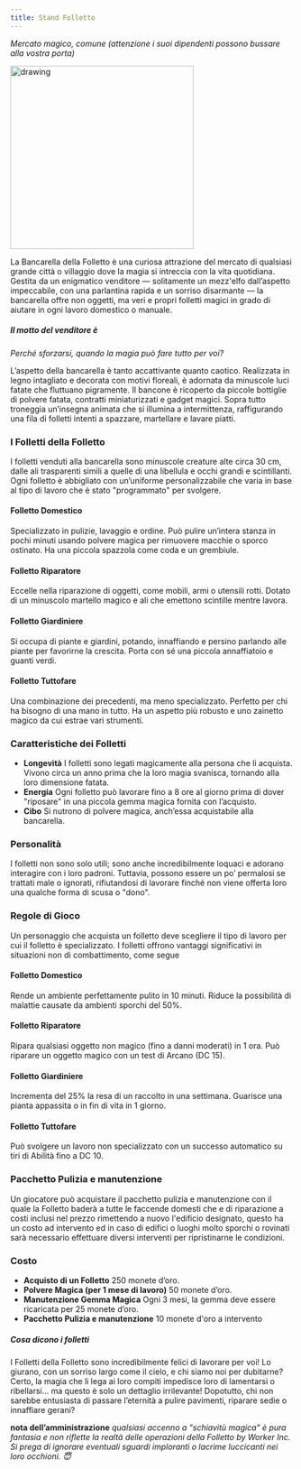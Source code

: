 ```yaml
---
title: Stand Folletto
---
```


*Mercato magico, comune (attenzione i suoi dipendenti possono bussare alla vostra porta)*

<img src="https://cdn.leonardo.ai/users/e9df9e5e-8c47-4d7f-87b3-195ea30587b1/generations/0b304a0d-efc7-4a7c-9c88-8ab7973f71db/Leonardo_Phoenix_09_A_lively_and_messy_stall_made_of_carved_wo_0.jpg" alt="drawing" width="325"/>

La Bancarella della Folletto è una curiosa attrazione del mercato di qualsiasi grande città o villaggio dove la magia si intreccia con la vita quotidiana. Gestita da un enigmatico venditore — solitamente un mezz'elfo dall’aspetto impeccabile, con una parlantina rapida e un sorriso disarmante — la bancarella offre non oggetti, ma veri e propri folletti magici in grado di aiutare in ogni lavoro domestico o manuale.


##### Il motto del venditore è
*Perché sforzarsi, quando la magia può fare tutto per voi?*


L’aspetto della bancarella è tanto accattivante quanto caotico. Realizzata in legno intagliato e decorata con motivi floreali, è adornata da minuscole luci fatate che fluttuano pigramente. Il bancone è ricoperto da piccole bottiglie di polvere fatata, contratti miniaturizzati e gadget magici. Sopra tutto troneggia un’insegna animata che si illumina a intermittenza, raffigurando una fila di folletti intenti a spazzare, martellare e lavare piatti.



### I Folletti della Folletto
I folletti venduti alla bancarella sono minuscole creature alte circa 30 cm, dalle ali trasparenti simili a quelle di una libellula e occhi grandi e scintillanti. Ogni folletto è abbigliato con un’uniforme personalizzabile che varia in base al tipo di lavoro che è stato "programmato" per svolgere.


#### Folletto Domestico
Specializzato in pulizie, lavaggio e ordine.
Può pulire un’intera stanza in pochi minuti usando polvere magica per rimuovere macchie o sporco ostinato.
Ha una piccola spazzola come coda e un grembiule.

#### Folletto Riparatore
Eccelle nella riparazione di oggetti, come mobili, armi o utensili rotti.
Dotato di un minuscolo martello magico e ali che emettono scintille mentre lavora.

#### Folletto Giardiniere
Si occupa di piante e giardini, potando, innaffiando e persino parlando alle piante per favorirne la crescita.
Porta con sé una piccola annaffiatoio e guanti verdi.

#### Folletto Tuttofare
Una combinazione dei precedenti, ma meno specializzato. Perfetto per chi ha bisogno di una mano in tutto.
Ha un aspetto più robusto e uno zainetto magico da cui estrae vari strumenti.

### Caratteristiche dei Folletti
- **Longevità** I folletti sono legati magicamente alla persona che li acquista. Vivono circa un anno prima che la loro magia svanisca, tornando alla loro dimensione fatata.
- **Energia** Ogni folletto può lavorare fino a 8 ore al giorno prima di dover "riposare" in una piccola gemma magica fornita con l’acquisto.
- **Cibo** Si nutrono di polvere magica, anch’essa acquistabile alla bancarella.

### Personalità
I folletti non sono solo utili; sono anche incredibilmente loquaci e adorano interagire con i loro padroni. Tuttavia, possono essere un po’ permalosi se trattati male o ignorati, rifiutandosi di lavorare finché non viene offerta loro una qualche forma di scusa o "dono".
 
### Regole di Gioco
Un personaggio che acquista un folletto deve scegliere il tipo di lavoro per cui il folletto è specializzato. I folletti offrono vantaggi significativi in situazioni non di combattimento, come segue

#### Folletto Domestico
Rende un ambiente perfettamente pulito in 10 minuti.
Riduce la possibilità di malattie causate da ambienti sporchi del 50%.

#### Folletto Riparatore
Ripara qualsiasi oggetto non magico (fino a danni moderati) in 1 ora.
Può riparare un oggetto magico con un test di Arcano (DC 15).

#### Folletto Giardiniere
Incrementa del 25% la resa di un raccolto in una settimana.
Guarisce una pianta appassita o in fin di vita in 1 giorno.

#### Folletto Tuttofare
Può svolgere un lavoro non specializzato con un successo automatico su tiri di Abilità fino a DC 10.


### Pacchetto Pulizia e manutenzione
Un giocatore può acquistare il pacchetto pulizia e manutenzione con il quale la Folletto baderà a tutte le faccende domesti che e di riparazione a costi inclusi nel prezzo rimettendo a nuovo l'edificio designato, questo ha un costo ad intervento ed in caso di edifici o luoghi molto sporchi o rovinati sarà necessario effettuare diversi interventi per ripristinarne le condizioni. 


### Costo
- **Acquisto di un Folletto** 250 monete d’oro.
- **Polvere Magica (per 1 mese di lavoro)** 50 monete d’oro.
- **Manutenzione Gemma Magica** Ogni 3 mesi, la gemma deve essere ricaricata per 25 monete d’oro.
- **Pacchetto Pulizia e manutenzione** 10 monete d'oro a intervento

##### Cosa dicono i folletti
I Folletti della Folletto sono incredibilmente felici di lavorare per voi! Lo giurano, con un sorriso largo come il cielo, e chi siamo noi per dubitarne? Certo, la magia che li lega ai loro compiti impedisce loro di lamentarsi o ribellarsi... ma questo è solo un dettaglio irrilevante! Dopotutto, chi non sarebbe entusiasta di passare l’eternità a pulire pavimenti, riparare sedie o innaffiare gerani?

**nota dell’amministrazione** *qualsiasi accenno a "schiavitù magica" è pura fantasia e non riflette la realtà delle operazioni della Folletto by Worker Inc. Si prega di ignorare eventuali sguardi imploranti o lacrime luccicanti nei loro occhioni. 😇*